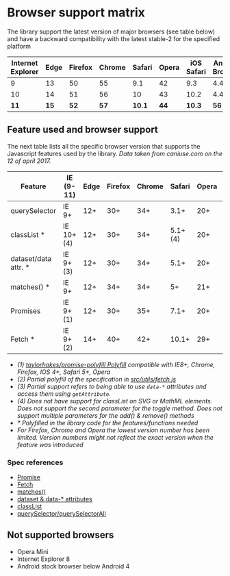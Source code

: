 # Browser support matrix

The library support the latest version of major browsers (see table below) and have a backward compatibility with the latest stable-2 for the specified platform

| Internet Explorer | Edge    | Firefox   | Chrome    | Safari     | Opera     | iOS Safari   | Android Browser | Chrome Android | Firefox Android | IE Mobile |
|-------------------|---------|-----------|-----------|------------|-----------|--------------|-----------------|----------------|-----------------|-----------|
| 9                 | 13      | 50        | 55        | 9.1        | 42        | 9.3          | 4.4             | -              | -               | -         |
| 10                | 14      | 51        | 56        | 10         | 43        | 10.2         | 4.4.4           | -              | -               | 10        |
| **11**            | **15**  | **52**    | **57**    | **10.1**   | **44**    | **10.3**     | **56**          | **57**         | **52**          | **11**    |


## Feature used and browser support

The next table lists all the specific browser version that supports the Javascript features used by the library.
_Data taken from caniuse.com on the 12 of april 2017._

| Feature              | IE (9-11)  | Edge    | Firefox   | Chrome    | Safari     | Opera     | iOS Safari   | Android Browser | Chrome Android | Firefox Android | IE Mobile |
|----------------------|------------|---------|-----------|-----------|------------|-----------|--------------|-----------------|----------------|-----------------|-----------|
| querySelector        | IE 9+      | 12+     | 30+       | 34+       | 3.1+       | 20+       | 3.2+         | 4+              | 57             | 52              | 10+       |
| classList *          | IE 10+ (4) | 12+     | 30+       | 34+       | 5.1+ (4)   | 20+       | 5.1+ (4)     | 4+ (4)          | 57             | 52              | 10+ (4)   |
| dataset/data attr. * | IE 9+ (3)  | 12+     | 30+       | 34+       | 5.1+       | 20+       | 5.1+         | 4+              | 57             | 52              | 10+ (3)   |
| matches() *          | IE 9+      | 12+     | 34+       | 34+       | 5+         | 21+       | 4.1+         | 4+              | 57             | 52              | 10+       |
| Promises             | IE 9+ (1)  | 12+     | 30+       | 35+       | 7.1+       | 20+       | 8            | 4.4.4+          | 57             | 52              | -         |
| Fetch *              | IE 9+ (2)  | 14+     | 40+       | 42+       | 10.1+      | 29+       | 10.3         | 56              | 57             | 52              | 10+ (2)   |


- _(1) [taylorhakes/promise-polyfill Polyfill](https://github.com/taylorhakes/promise-polyfill) compatible with IE8+, Chrome, Firefox, IOS 4+, Safari 5+, Opera_
- _(2) Partial polyfill of the specification in [src/utils/fetch.js](../src/utils/fetch.js)_
- _(3) Partial support refers to being able to use `data-*` attributes and access them using `getAttribute`._
- _(4) Does not have support for classList on SVG or MathML elements._
       _Does not support the second parameter for the toggle method._
       _Does not support multiple parameters for the add() & remove() methods_
- _* Polyfilled in the library code for the features/functions needed_
- _For Firefox, Chrome and Opera the lowest version number has been limited. Version numbers might not reflect the exact version when the feature was introduced_

### Spec references

- [Promise](http://www.ecma-international.org/ecma-262/6.0/#sec-promise-objects)
- [Fetch](https://fetch.spec.whatwg.org/)
- [matches()](https://dom.spec.whatwg.org/#dom-element-matches)
- [dataset & data-* attributes](https://html.spec.whatwg.org/multipage/dom.html#embedding-custom-non-visible-data-with-the-data-*-attributes)
- [classList](https://dom.spec.whatwg.org/#dom-element-classlist)
- [querySelector/querySelectorAll](https://dom.spec.whatwg.org/#dom-parentnode-queryselector)

## Not supported browsers

- Opera Mini
- Internet Explorer 8
- Android stock browser below Android 4
